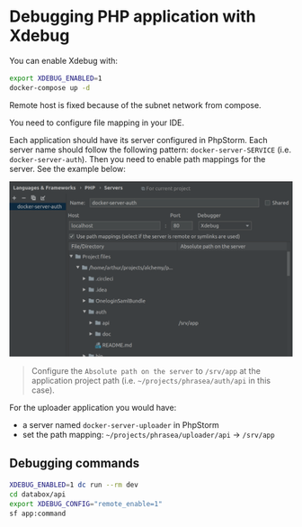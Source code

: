 # Debugging PHP application with Xdebug

You can enable Xdebug with:

```bash
export XDEBUG_ENABLED=1
docker-compose up -d
```

Remote host is fixed because of the subnet network from compose.

You need to configure file mapping in your IDE.

Each application should have its server configured in PhpStorm.
Each server name should follow the following pattern: `docker-server-SERVICE` (i.e. `docker-server-auth`).
Then you need to enable path mappings for the server. See the example below:

![PhpStorm mapping](./xdebug-php-storm.png)

> Configure the `Absolute path on the server` to `/srv/app` at the application project path (i.e. `~/projects/phrasea/auth/api` in this case).

For the uploader application you would have:
- a server named `docker-server-uploader` in PhpStorm
- set the path mapping: `~/projects/phrasea/uploader/api` ->  `/srv/app`

## Debugging commands

```bash
XDEBUG_ENABLED=1 dc run --rm dev
cd databox/api
export XDEBUG_CONFIG="remote_enable=1"
sf app:command
```

